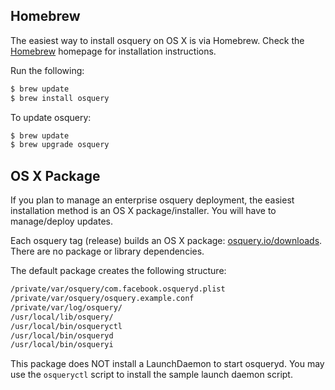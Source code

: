 ## Homebrew

The easiest way to install osquery on OS X is via Homebrew. Check the [Homebrew](http://brew.sh/) homepage for installation instructions. 

Run the following:

```bash
$ brew update
$ brew install osquery
```

To update osquery:

```bash
$ brew update
$ brew upgrade osquery
```

## OS X Package

If you plan to manage an enterprise osquery deployment, the easiest installation method is
an OS X package/installer. You will have to manage/deploy updates.

Each osquery tag (release) builds an OS X package:
[osquery.io/downloads](http://osquery.io/downloads/).
There are no package or library dependencies.

The default package creates the following structure:

```sh
/private/var/osquery/com.facebook.osqueryd.plist
/private/var/osquery/osquery.example.conf
/private/var/log/osquery/
/usr/local/lib/osquery/
/usr/local/bin/osqueryctl
/usr/local/bin/osqueryd
/usr/local/bin/osqueryi
```

This package does NOT install a LaunchDaemon to start osqueryd. You may use the `osqueryctl` script to install the sample launch daemon script.
